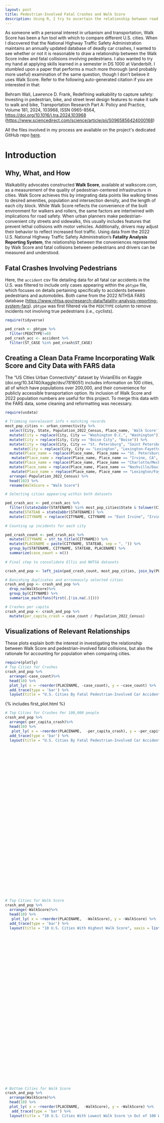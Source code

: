 ```yaml
---
layout: post
title: Pedestrian-Involved Fatal Crashes and Walk Score
description: Using R, I try to ascertain the relationship between road safety and walkability.
---
```


As someone with a personal interest in urbanism and transportation, Walk Score has been a fun tool with which to compare different U.S. cities. When I discovered that the National Highway Traffic Safety Administration maintains an annually updated database of deadly car crashes, I wanted to see whether or not it is reasonable to draw a relationship between the Walk Score index and fatal collisions involving pedestrians. I also wanted to try my hand at applying skills learned in a semester in DS 1000 at Vanderbilt. I stumbled upon a paper that performs a much more thorough (and probably more useful) examination of the same question, though I don’t believe it uses Walk Score. Refer to the following auto-generated citation if you are interested in that:

  Behram Wali, Lawrence D. Frank,
    Redefining walkability to capture safety: Investing in pedestrian, bike, and street level design features to make it safe to walk and bike,
    Transportation Research Part A: Policy and Practice, Volume 181, 2024, 103968, ISSN 0965-8564, https://doi.org/10.1016/j.tra.2024.103968
    (https://www.sciencedirect.com/science/article/pii/S0965856424000168)

All the files involved in my process are available on the project's dedicated GitHub repo [here](https://github.com/jadannanwosu/Walk-Score-FARS).


# Introduction

## Why, What, and How

Walkability advocates constructed **Walk Score**, available at
walkscore.com, as a measurement of the quality of pedestrian-centered
infrastructure in cities. Walk Score achieves this by integrating data
points like walking times to desired amenities, population and
intersection density, and the length of each city block. While Walk
Score reflects the convenience of the built environment for walkers and
rollers, the same factors are intertwined with implications for road
safety. When urban planners make pedestrian-convenient city streets and
sidewalks, this usually includes features that prevent lethal collisions
with motor vehicles. Additionally, drivers may adjust their behavior to
reflect increased foot traffic. Using data from the 2022 U.S. National
Highway Traffic Safety Administration’s **Fatality Analysis Reporting
System**, the relationship between the conveniences represented by Walk
Score and fatal collisions between pedestrians and drivers can be
measured and understood.

## Fatal Crashes Involving Pedestrians

Here, the `accident` csv file detailing data for all fatal car accidents
in the U.S. was filtered to include only cases appearing within the
`pbtype` file, which focuses on details pertaining specifically to
accidents between pedestrians and automobiles. Both came from the 2022
NTHSA FARS database
(<https://www.nhtsa.gov/research-data/fatality-analysis-reporting-system-fars>).
`pbtype` was first filtered via the `PEDCTYPE` column to remove
incidents not involving true pedestrians (i.e., cyclists).

``` r
require(tidyverse)
```

``` r
ped_crash <- pbtype %>%
  filter(PEDCTYPE!=0)
ped_crash_acc <- accident %>%
  filter(ST_CASE %in% ped_crash$ST_CASE)
```

## Creating a Clean Data Frame Incorporating Walk Score and City Data with FARS data

The “US Cities Urban Connectivity” dataset by VivianEllis on Kaggle
(doi.org/10.34740/kaggle/dsv/7816051) includes information on 100
cities, all of which have populations over 200,000, and their
convenience for publicly accessible transportation option. Its inclusion
of Walk Score and 2022 population numbers are useful for this project.
To merge this data with the FARS data, some cleaning and reformatting
was necessary.

``` r
require(usdata)

# Trimming nonrelevant info + matching records
most_pop_cities <- urban_connectivity %>%
  select(City, State, Population_2022_Census, Place_name, 'Walk Score') %>%
  mutate(City = replace(City, City == "Washington D.C.", "Washington")) %>%
  mutate(City = replace(City, City == "Boise City", "Boise")) %>%
  mutate(City = replace(City, City == "St. Petersburg", "Saint Petersburg")) %>%
    mutate(City = replace(City, City == "Lexington", "Lexington-Fayette")) %>%
  mutate(Place_name = replace(Place_name, Place_name == "St. Petersburg, FL", "Saint Petersburg, FL")) %>%
   mutate(Place_name = replace(Place_name, Place_name == "Irvine, CA", "East Irvine, CA")) %>%
  mutate(Place_name = replace(Place_name, Place_name == "Charlotte/Mecklenburg, NC", "Charlotte, NC"))%>%
  mutate(Place_name = replace(Place_name, Place_name == "Nashville/Davidson, TN", "Nashville, TN")) %>%
   mutate(Place_name = replace(Place_name, Place_name == "Lexington/Fayette, KY", "Lexington-Fayette, KY"))%>%
  arrange(-Population_2022_Census) %>%
  head(102) %>%
  rename(WalkScore = "Walk Score")

# Selecting cities appearing within both datasets

ped_crash_acc <- ped_crash_acc %>%
  filter((state2abbr(STATENAME) %in% most_pop_cities$State & tolower(CITYNAME) %in% tolower(most_pop_cities$City))) %>%
  mutate(STATEAB = state2abbr(STATENAME)) %>%
  mutate(CITYNAME = replace(CITYNAME, CITYNAME == "East Irvine", "Irvine"))
  
# Counting up incidents for each city

ped_crash_count <- ped_crash_acc %>%
  mutate(CITYNAME = str_to_title(CITYNAME)) %>%
  mutate(PLACENAME = paste(CITYNAME, STATEAB, sep = ", ")) %>%
  group_by(STATENAME, CITYNAME, STATEAB, PLACENAME) %>%
  summarize(case_count = n()) 
  
# Final step to consolidate Ellis and NHTSA datasets

crash_and_pop <- left_join(ped_crash_count, most_pop_cities, join_by(PLACENAME == Place_name, STATEAB == State, CITYNAME == City))

# Banishing duplicates and erroneously selected cities
crash_and_pop <- crash_and_pop %>%
  drop_na(WalkScore)%>%
  group_by(CITYNAME) %>% 
  summarise_each(funs(first(.[!is.na(.)])))

# Crashes per capita 
crash_and_pop <- crash_and_pop %>%
  mutate(per_capita_crash = case_count / Population_2022_Census)
```

## Visualizations of Relevant Relationships

These plots explain both the interest in investigating the relationship
between Walk Score and pedestrian-involved fatal collisions, but also
the rationale for accounting for population when comparing cities.

``` r
require(plotly)
# Top Cities for Crashes
crash_and_pop %>%
  arrange(-case_count)%>%
  head(10) %>%
  plot_ly( x = ~reorder(PLACENAME, -case_count), y = ~case_count) %>%
  add_trace(type = 'bar') %>%
  layout(title = "U.S. Cities By Fatal Pedestrian-Involved Car Accidents", xaxis = list(title = "City"), yaxis = list(title = "Number of Crashes"))
```

{% includes first_plot.html %}

``` r
# Top Cities for Crashes Per 100,000 people 
crash_and_pop %>%
  arrange(-per_capita_crash)%>%
  head(10) %>%
   plot_ly( x = ~reorder(PLACENAME,  -per_capita_crash), y = ~per_capita_crash*100000) %>%
  add_trace(type = 'bar') %>%
  layout(title = "U.S. Cities By Fatal Pedestrian-Involved Car Accidents, \n Per 100,000 Inhabitants", xaxis = list(title = "City"), yaxis = list(title = "Crashes Per 100,000 (2022 Population)"))
```

<div class="plotly html-widget html-fill-item" id="htmlwidget-aaccc2b24f789f8de95a" style="width:672px;height:480px;"></div>
<script type="application/json" data-for="htmlwidget-aaccc2b24f789f8de95a">{"x":{"visdat":{"136211caa22bf":["function () ","plotlyVisDat"]},"cur_data":"136211caa22bf","attrs":{"136211caa22bf":{"x":{},"y":{},"alpha_stroke":1,"sizes":[10,100],"spans":[1,20],"type":"bar","inherit":true}},"layout":{"margin":{"b":40,"l":60,"t":25,"r":10},"title":"U.S. Cities By Fatal Pedestrian-Involved Car Accidents, <br /> Per 100,000 Inhabitants","xaxis":{"domain":[0,1],"automargin":true,"title":"City","type":"category","categoryorder":"array","categoryarray":["Memphis, TN","Tucson, AZ","New Orleans, LA","Baton Rouge, LA","Phoenix, AZ","Atlanta, GA","Bakersfield, CA","St. Louis, MO","Albuquerque, NM","Sacramento, CA"]},"yaxis":{"domain":[0,1],"automargin":true,"title":"Crashes Per 100,000 (2022 Population)"},"hovermode":"closest","showlegend":false},"source":"A","config":{"modeBarButtonsToAdd":["hoverclosest","hovercompare"],"showSendToCloud":false},"data":[{"x":["Memphis, TN","Tucson, AZ","New Orleans, LA","Baton Rouge, LA","Phoenix, AZ","Atlanta, GA","Bakersfield, CA","St. Louis, MO","Albuquerque, NM","Sacramento, CA"],"y":[13.149827230281993,10.205848315579409,9.0061344641607324,7.9130270405718486,7.4067463316874562,7.1785280525235438,6.8171968660372126,6.7192786182475448,6.69908081559546,6.3556272536773841],"type":"bar","marker":{"color":"rgba(31,119,180,1)","line":{"color":"rgba(31,119,180,1)"}},"error_y":{"color":"rgba(31,119,180,1)"},"error_x":{"color":"rgba(31,119,180,1)"},"xaxis":"x","yaxis":"y","frame":null}],"highlight":{"on":"plotly_click","persistent":false,"dynamic":false,"selectize":false,"opacityDim":0.20000000000000001,"selected":{"opacity":1},"debounce":0},"shinyEvents":["plotly_hover","plotly_click","plotly_selected","plotly_relayout","plotly_brushed","plotly_brushing","plotly_clickannotation","plotly_doubleclick","plotly_deselect","plotly_afterplot","plotly_sunburstclick"],"base_url":"https://plot.ly"},"evals":[],"jsHooks":[]}</script>

``` r
# Top Cities for Walk Score
crash_and_pop %>%
  arrange(-WalkScore)%>%
  head(10) %>%
   plot_ly( x = ~reorder(PLACENAME,  -WalkScore), y = ~WalkScore) %>%
  add_trace(type = 'bar') %>%
  layout(title = "10 U.S. Cities With Highest Walk Score", xaxis = list(title = "City"), yaxis = list(title = "Walk Score"))
```

<div class="plotly html-widget html-fill-item" id="htmlwidget-4931ea9ad3be87e3948a" style="width:672px;height:480px;"></div>
<script type="application/json" data-for="htmlwidget-4931ea9ad3be87e3948a">{"x":{"visdat":{"1362165cf384c":["function () ","plotlyVisDat"]},"cur_data":"1362165cf384c","attrs":{"1362165cf384c":{"x":{},"y":{},"alpha_stroke":1,"sizes":[10,100],"spans":[1,20],"type":"bar","inherit":true}},"layout":{"margin":{"b":40,"l":60,"t":25,"r":10},"title":"10 U.S. Cities With Highest Walk Score","xaxis":{"domain":[0,1],"automargin":true,"title":"City","type":"category","categoryorder":"array","categoryarray":["San Francisco, CA","New York, NY","Jersey City, NJ","Boston, MA","Chicago, IL","Washington, DC","Miami, FL","Newark, NJ","Oakland, CA","Philadelphia, PA"]},"yaxis":{"domain":[0,1],"automargin":true,"title":"Walk Score"},"hovermode":"closest","showlegend":false},"source":"A","config":{"modeBarButtonsToAdd":["hoverclosest","hovercompare"],"showSendToCloud":false},"data":[{"x":["San Francisco, CA","New York, NY","Jersey City, NJ","Boston, MA","Chicago, IL","Washington, DC","Miami, FL","Newark, NJ","Oakland, CA","Philadelphia, PA"],"y":[88.700000000000003,88,86.599999999999994,82.799999999999997,77.200000000000003,76.700000000000003,76.599999999999994,75.900000000000006,75.299999999999997,74.799999999999997],"type":"bar","marker":{"color":"rgba(31,119,180,1)","line":{"color":"rgba(31,119,180,1)"}},"error_y":{"color":"rgba(31,119,180,1)"},"error_x":{"color":"rgba(31,119,180,1)"},"xaxis":"x","yaxis":"y","frame":null}],"highlight":{"on":"plotly_click","persistent":false,"dynamic":false,"selectize":false,"opacityDim":0.20000000000000001,"selected":{"opacity":1},"debounce":0},"shinyEvents":["plotly_hover","plotly_click","plotly_selected","plotly_relayout","plotly_brushed","plotly_brushing","plotly_clickannotation","plotly_doubleclick","plotly_deselect","plotly_afterplot","plotly_sunburstclick"],"base_url":"https://plot.ly"},"evals":[],"jsHooks":[]}</script>

``` r
# Bottom Cities for Walk Score
crash_and_pop %>%
  arrange(WalkScore)%>%
  head(10) %>%
  plot_ly( x = ~reorder(PLACENAME,  -WalkScore), y = ~WalkScore) %>%
   add_trace(type = 'bar') %>%
  layout(title = "10 U.S. Cities With Lowest Walk Score \n Out of 100 With Pop. Over 200K", xaxis = list(title = "City"), yaxis = list(title = "Walk Score"))
```

<div class="plotly html-widget html-fill-item" id="htmlwidget-98179c9cc8ea6544c851" style="width:672px;height:480px;"></div>
<script type="application/json" data-for="htmlwidget-98179c9cc8ea6544c851">{"x":{"visdat":{"1362177939cc":["function () ","plotlyVisDat"]},"cur_data":"1362177939cc","attrs":{"1362177939cc":{"x":{},"y":{},"alpha_stroke":1,"sizes":[10,100],"spans":[1,20],"type":"bar","inherit":true}},"layout":{"margin":{"b":40,"l":60,"t":25,"r":10},"title":"10 U.S. Cities With Lowest Walk Score <br /> Out of 100 With Pop. Over 200K","xaxis":{"domain":[0,1],"automargin":true,"title":"City","type":"category","categoryorder":"array","categoryarray":["Raleigh, NC","Anchorage, AK","Durham, NC","Henderson, NV","Greensboro, NC","Gilbert, AZ","Nashville, TN","Charlotte, NC","Jacksonville, FL","Chesapeake, VA"]},"yaxis":{"domain":[0,1],"automargin":true,"title":"Walk Score"},"hovermode":"closest","showlegend":false},"source":"A","config":{"modeBarButtonsToAdd":["hoverclosest","hovercompare"],"showSendToCloud":false},"data":[{"x":["Chesapeake, VA","Jacksonville, FL","Charlotte, NC","Nashville, TN","Gilbert, AZ","Greensboro, NC","Henderson, NV","Durham, NC","Anchorage, AK","Raleigh, NC"],"y":[21.300000000000001,25.600000000000001,26.399999999999999,28.800000000000001,29,29.399999999999999,30,30.300000000000001,30.899999999999999,31.300000000000001],"type":"bar","marker":{"color":"rgba(31,119,180,1)","line":{"color":"rgba(31,119,180,1)"}},"error_y":{"color":"rgba(31,119,180,1)"},"error_x":{"color":"rgba(31,119,180,1)"},"xaxis":"x","yaxis":"y","frame":null}],"highlight":{"on":"plotly_click","persistent":false,"dynamic":false,"selectize":false,"opacityDim":0.20000000000000001,"selected":{"opacity":1},"debounce":0},"shinyEvents":["plotly_hover","plotly_click","plotly_selected","plotly_relayout","plotly_brushed","plotly_brushing","plotly_clickannotation","plotly_doubleclick","plotly_deselect","plotly_afterplot","plotly_sunburstclick"],"base_url":"https://plot.ly"},"evals":[],"jsHooks":[]}</script>

``` r
# Population vs Crashes
scatter1 <- lm(case_count ~ log(Population_2022_Census), crash_and_pop)
summary(scatter1)
```

    ## 
    ## Call:
    ## lm(formula = case_count ~ log(Population_2022_Census), data = crash_and_pop)
    ## 
    ## Residuals:
    ##     Min      1Q  Median      3Q     Max 
    ## -82.192  -7.043  -1.402   4.890  80.472 
    ## 
    ## Coefficients:
    ##                             Estimate Std. Error t value Pr(>|t|)    
    ## (Intercept)                 -340.308     36.544  -9.312 5.33e-15 ***
    ## log(Population_2022_Census)   27.728      2.788   9.944 2.42e-16 ***
    ## ---
    ## Signif. codes:  0 '***' 0.001 '**' 0.01 '*' 0.05 '.' 0.1 ' ' 1
    ## 
    ## Residual standard error: 18.52 on 94 degrees of freedom
    ## Multiple R-squared:  0.5127, Adjusted R-squared:  0.5075 
    ## F-statistic: 98.89 on 1 and 94 DF,  p-value: 2.415e-16

``` r
crash_and_pop %>%
  plot_ly(x = ~Population_2022_Census, y = ~case_count, hoverinfo = 'text', text = ~paste(PLACENAME), type = 'scatter', mode = 'markers', name = "City") %>%
  layout(title = "Population vs Fatal Pedestrian-Involved Car Accident Incidence", xaxis = list(title = "Population", type = "log"), yaxis = list(title = "Number of Crashes"))%>%
  add_trace(x = ~Population_2022_Census, y = fitted(scatter1), mode = 'lines', hoverinfo = 'skip', name = 'Regression Line')
```

<div class="plotly html-widget html-fill-item" id="htmlwidget-f6098ea6add7dd4c862d" style="width:672px;height:480px;"></div>
<script type="application/json" data-for="htmlwidget-f6098ea6add7dd4c862d">{"x":{"visdat":{"1362127c183e9":["function () ","plotlyVisDat"]},"cur_data":"1362127c183e9","attrs":{"1362127c183e9":{"x":{},"y":{},"hoverinfo":"text","text":{},"mode":"markers","name":"City","alpha_stroke":1,"sizes":[10,100],"spans":[1,20],"type":"scatter"},"1362127c183e9.1":{"x":{},"y":[27.044076760265959,13.338792272876388,8.4900247658030246,17.335924365700627,24.387974234597259,17.288361719631126,42.861615126853884,18.09190988504912,27.510759915799046,1.707738311543519,32.293697897413878,7.3835996460721987,7.8717598978603061,46.999005080927574,4.8998045185502992,70.819630010399834,7.3303070885532939,10.461537720175787,15.313297728248219,23.295385444697104,40.687285906308958,11.191881538282885,50.474182083969872,34.59251832177916,0.55448708441076855,30.27844632885926,9.0121274569232668,32.367421655128823,41.821459572801402,2.7161392846492469,26.061811196763845,4.4894941343322126,7.3603464617702912,4.5077911023292927,9.7292392179626397,12.166705408856101,1.4648385948168627,43.336456382606769,66.525256051240916,5.6170288272516391,42.148112814953244,9.7724691843746854,24.52454753387935,5.2696346696868606,30.803146601896266,11.781946666207723,9.137355289406667,21.481003577092576,80.52756419899697,30.515202213708573,5.7907379786755033,7.1843227442744677,30.005846356873462,24.309914409203795,20.97536539602218,27.486524152303051,19.94566144318571,33.430705173134086,16.558177314396108,103.1919493199436,10.759329808622038,3.0815078235615818,7.0894156349769339,20.416789368720135,32.978608752690619,23.414543099088291,11.26088937263718,56.12564534011031,56.602225398551383,9.8668117668627922,8.5895861890929002,31.471071093524404,22.457761512632388,6.826556193652829,2.1685500884441176,10.882793106895004,25.419345056205493,5.4050189257090073,53.12740428741612,51.987144131439059,39.340484465590592,43.284664480818435,10.205498444135451,3.8789319972360987,35.197334487997026,2.3774410941913326,9.1634510147511286,10.718845579920558,11.480515945174741,16.818090747800778,6.3307192802444492,26.12282111364874,18.67528638525323,21.486320100679659,33.126124458470784,17.342167412976849],"hoverinfo":"skip","text":{},"mode":"lines","name":"Regression Line","alpha_stroke":1,"sizes":[10,100],"spans":[1,20],"type":"scatter","inherit":true}},"layout":{"margin":{"b":40,"l":60,"t":25,"r":10},"title":"Population vs Fatal Pedestrian-Involved Car Accident Incidence","xaxis":{"domain":[0,1],"automargin":true,"title":"Population","type":"log"},"yaxis":{"domain":[0,1],"automargin":true,"title":"Number of Crashes"},"hovermode":"closest","showlegend":true},"source":"A","config":{"modeBarButtonsToAdd":["hoverclosest","hovercompare"],"showSendToCloud":false},"data":[{"x":[567242,346023,290509,399679,515426,398994,1003496,410726,576870,227473,685476,279145,284103,1164981,255227,2750534,278609,311917,371562,495511,927811,320242,1320535,744729,218206,637423,296031,687301,966549,235898,547499,251478,278911,251644,303787,331701,225489,1020829,2355890,261915,978003,304261,517971,258654,649600,327130,297371,464125,3903648,642889,263561,277146,631187,513977,455738,576366,439124,714169,388624,8840134,315285,239027,276199,446649,702619,497645,321040,1619078,1647147,305298,291554,665438,480766,273593,231285,316692,534959,259920,1453138,1394592,883822,1018924,309050,246001,761152,233034,297651,314825,323593,392284,268744,548705,419459,464214,706367,399769],"y":[38,11,6,8,37,20,50,28,16,18,12,4,4,25,1,56,3,9,10,7,27,8,75,22,4,36,2,24,32,5,31,4,1,14,11,2,4,9,113,9,41,1,19,3,15,4,2,25,161,32,10,2,83,21,22,25,7,44,35,21,10,13,6,16,29,9,18,61,122,5,2,28,23,10,12,17,34,11,67,55,21,24,9,4,21,6,20,5,10,18,2,56,20,6,15,16],"hoverinfo":["text","text","text","text","text","text","text","text","text","text","text","text","text","text","text","text","text","text","text","text","text","text","text","text","text","text","text","text","text","text","text","text","text","text","text","text","text","text","text","text","text","text","text","text","text","text","text","text","text","text","text","text","text","text","text","text","text","text","text","text","text","text","text","text","text","text","text","text","text","text","text","text","text","text","text","text","text","text","text","text","text","text","text","text","text","text","text","text","text","text","text","text","text","text","text","text"],"text":["Albuquerque, NM","Anaheim, CA","Anchorage, AK","Arlington, TX","Atlanta, GA","Aurora, CO","Austin, TX","Bakersfield, CA","Baltimore, MD","Baton Rouge, LA","Boston, MA","Buffalo, NY","Chandler, AZ","Charlotte, NC","Chesapeake, VA","Chicago, IL","Chula Vista, CA","Cincinnati, OH","Cleveland, OH","Colorado Springs, CO","Columbus, OH","Corpus Christi, TX","Dallas, TX","Denver, CO","Des Moines, IA","Detroit, MI","Durham, NC","El Paso, TX","Fort Worth, TX","Fremont, CA","Fresno, CA","Garland, TX","Gilbert, AZ","Glendale, AZ","Greensboro, NC","Henderson, NV","Hialeah, FL","Honolulu, HI","Houston, TX","Irving, TX","Jacksonville, FL","Jersey City, NJ","Kansas City, MO","Laredo, TX","Las Vegas, NV","Lexington-Fayette, KY","Lincoln, NE","Long Beach, CA","Los Angeles, CA","Louisville, KY","Lubbock, TX","Madison, WI","Memphis, TN","Mesa, AZ","Miami, FL","Milwaukee, WI","Minneapolis, MN","Nashville, TN","New Orleans, LA","New York, NY","Newark, NJ","Norfolk, VA","North Las Vegas, NV","Oakland, CA","Oklahoma City, OK","Omaha, NE","Orlando, FL","Philadelphia, PA","Phoenix, AZ","Pittsburgh, PA","Plano, TX","Portland, OR","Raleigh, NC","Reno, NV","Richmond, VA","Riverside, CA","Sacramento, CA","Saint Petersburg, FL","San Antonio, TX","San Diego, CA","San Francisco, CA","San Jose, CA","Santa Ana, CA","Scottsdale, AZ","Seattle, WA","Spokane, WA","St. Louis, MO","St. Paul, MN","Stockton, CA","Tampa, FL","Toledo, OH","Tucson, AZ","Tulsa, OK","Virginia Beach, VA","Washington, DC","Wichita, KS"],"mode":"markers","name":"City","type":"scatter","marker":{"color":"rgba(31,119,180,1)","line":{"color":"rgba(31,119,180,1)"}},"error_y":{"color":"rgba(31,119,180,1)"},"error_x":{"color":"rgba(31,119,180,1)"},"line":{"color":"rgba(31,119,180,1)"},"xaxis":"x","yaxis":"y","frame":null},{"x":[567242,346023,290509,399679,515426,398994,1003496,410726,576870,227473,685476,279145,284103,1164981,255227,2750534,278609,311917,371562,495511,927811,320242,1320535,744729,218206,637423,296031,687301,966549,235898,547499,251478,278911,251644,303787,331701,225489,1020829,2355890,261915,978003,304261,517971,258654,649600,327130,297371,464125,3903648,642889,263561,277146,631187,513977,455738,576366,439124,714169,388624,8840134,315285,239027,276199,446649,702619,497645,321040,1619078,1647147,305298,291554,665438,480766,273593,231285,316692,534959,259920,1453138,1394592,883822,1018924,309050,246001,761152,233034,297651,314825,323593,392284,268744,548705,419459,464214,706367,399769],"y":[27.044076760265959,13.338792272876388,8.4900247658030246,17.335924365700627,24.387974234597259,17.288361719631126,42.861615126853884,18.09190988504912,27.510759915799046,1.707738311543519,32.293697897413878,7.3835996460721987,7.8717598978603061,46.999005080927574,4.8998045185502992,70.819630010399834,7.3303070885532939,10.461537720175787,15.313297728248219,23.295385444697104,40.687285906308958,11.191881538282885,50.474182083969872,34.59251832177916,0.55448708441076855,30.27844632885926,9.0121274569232668,32.367421655128823,41.821459572801402,2.7161392846492469,26.061811196763845,4.4894941343322126,7.3603464617702912,4.5077911023292927,9.7292392179626397,12.166705408856101,1.4648385948168627,43.336456382606769,66.525256051240916,5.6170288272516391,42.148112814953244,9.7724691843746854,24.52454753387935,5.2696346696868606,30.803146601896266,11.781946666207723,9.137355289406667,21.481003577092576,80.52756419899697,30.515202213708573,5.7907379786755033,7.1843227442744677,30.005846356873462,24.309914409203795,20.97536539602218,27.486524152303051,19.94566144318571,33.430705173134086,16.558177314396108,103.1919493199436,10.759329808622038,3.0815078235615818,7.0894156349769339,20.416789368720135,32.978608752690619,23.414543099088291,11.26088937263718,56.12564534011031,56.602225398551383,9.8668117668627922,8.5895861890929002,31.471071093524404,22.457761512632388,6.826556193652829,2.1685500884441176,10.882793106895004,25.419345056205493,5.4050189257090073,53.12740428741612,51.987144131439059,39.340484465590592,43.284664480818435,10.205498444135451,3.8789319972360987,35.197334487997026,2.3774410941913326,9.1634510147511286,10.718845579920558,11.480515945174741,16.818090747800778,6.3307192802444492,26.12282111364874,18.67528638525323,21.486320100679659,33.126124458470784,17.342167412976849],"hoverinfo":["skip","skip","skip","skip","skip","skip","skip","skip","skip","skip","skip","skip","skip","skip","skip","skip","skip","skip","skip","skip","skip","skip","skip","skip","skip","skip","skip","skip","skip","skip","skip","skip","skip","skip","skip","skip","skip","skip","skip","skip","skip","skip","skip","skip","skip","skip","skip","skip","skip","skip","skip","skip","skip","skip","skip","skip","skip","skip","skip","skip","skip","skip","skip","skip","skip","skip","skip","skip","skip","skip","skip","skip","skip","skip","skip","skip","skip","skip","skip","skip","skip","skip","skip","skip","skip","skip","skip","skip","skip","skip","skip","skip","skip","skip","skip","skip"],"text":["Albuquerque, NM","Anaheim, CA","Anchorage, AK","Arlington, TX","Atlanta, GA","Aurora, CO","Austin, TX","Bakersfield, CA","Baltimore, MD","Baton Rouge, LA","Boston, MA","Buffalo, NY","Chandler, AZ","Charlotte, NC","Chesapeake, VA","Chicago, IL","Chula Vista, CA","Cincinnati, OH","Cleveland, OH","Colorado Springs, CO","Columbus, OH","Corpus Christi, TX","Dallas, TX","Denver, CO","Des Moines, IA","Detroit, MI","Durham, NC","El Paso, TX","Fort Worth, TX","Fremont, CA","Fresno, CA","Garland, TX","Gilbert, AZ","Glendale, AZ","Greensboro, NC","Henderson, NV","Hialeah, FL","Honolulu, HI","Houston, TX","Irving, TX","Jacksonville, FL","Jersey City, NJ","Kansas City, MO","Laredo, TX","Las Vegas, NV","Lexington-Fayette, KY","Lincoln, NE","Long Beach, CA","Los Angeles, CA","Louisville, KY","Lubbock, TX","Madison, WI","Memphis, TN","Mesa, AZ","Miami, FL","Milwaukee, WI","Minneapolis, MN","Nashville, TN","New Orleans, LA","New York, NY","Newark, NJ","Norfolk, VA","North Las Vegas, NV","Oakland, CA","Oklahoma City, OK","Omaha, NE","Orlando, FL","Philadelphia, PA","Phoenix, AZ","Pittsburgh, PA","Plano, TX","Portland, OR","Raleigh, NC","Reno, NV","Richmond, VA","Riverside, CA","Sacramento, CA","Saint Petersburg, FL","San Antonio, TX","San Diego, CA","San Francisco, CA","San Jose, CA","Santa Ana, CA","Scottsdale, AZ","Seattle, WA","Spokane, WA","St. Louis, MO","St. Paul, MN","Stockton, CA","Tampa, FL","Toledo, OH","Tucson, AZ","Tulsa, OK","Virginia Beach, VA","Washington, DC","Wichita, KS"],"mode":"lines","name":"Regression Line","type":"scatter","marker":{"color":"rgba(255,127,14,1)","line":{"color":"rgba(255,127,14,1)"}},"error_y":{"color":"rgba(255,127,14,1)"},"error_x":{"color":"rgba(255,127,14,1)"},"line":{"color":"rgba(255,127,14,1)"},"xaxis":"x","yaxis":"y","frame":null}],"highlight":{"on":"plotly_click","persistent":false,"dynamic":false,"selectize":false,"opacityDim":0.20000000000000001,"selected":{"opacity":1},"debounce":0},"shinyEvents":["plotly_hover","plotly_click","plotly_selected","plotly_relayout","plotly_brushed","plotly_brushing","plotly_clickannotation","plotly_doubleclick","plotly_deselect","plotly_afterplot","plotly_sunburstclick"],"base_url":"https://plot.ly"},"evals":[],"jsHooks":[]}</script>

``` r
# Population vs Walk Score
scatter2 <- lm(WalkScore ~ log(Population_2022_Census), crash_and_pop)
summary(scatter2)
```

    ## 
    ## Call:
    ## lm(formula = WalkScore ~ log(Population_2022_Census), data = crash_and_pop)
    ## 
    ## Residuals:
    ##     Min      1Q  Median      3Q     Max 
    ## -28.284 -11.885  -3.178  10.166  40.844 
    ## 
    ## Coefficients:
    ##                             Estimate Std. Error t value Pr(>|t|)   
    ## (Intercept)                  -38.209     30.298  -1.261  0.21039   
    ## log(Population_2022_Census)    6.650      2.312   2.877  0.00497 **
    ## ---
    ## Signif. codes:  0 '***' 0.001 '**' 0.01 '*' 0.05 '.' 0.1 ' ' 1
    ## 
    ## Residual standard error: 15.35 on 94 degrees of freedom
    ## Multiple R-squared:  0.08092,    Adjusted R-squared:  0.07114 
    ## F-statistic: 8.276 on 1 and 94 DF,  p-value: 0.004972

``` r
crash_and_pop %>%
  plot_ly(x = ~Population_2022_Census, y = ~WalkScore, hoverinfo = 'text', text = ~paste(PLACENAME), type = 'scatter', mode = 'markers', name = "City") %>%
  layout(title = "Population vs Walk Score", xaxis = list(title = "Population", type = "log"), yaxis = list(title = "Walk Score"))%>%
  add_trace(x = ~Population_2022_Census, y = fitted(scatter2), mode = 'lines', hoverinfo = 'skip', name = 'Regression Line')
```

<div class="plotly html-widget html-fill-item" id="htmlwidget-9024e8d92550d148dd31" style="width:672px;height:480px;"></div>
<script type="application/json" data-for="htmlwidget-9024e8d92550d148dd31">{"x":{"visdat":{"1362111bb4a63":["function () ","plotlyVisDat"]},"cur_data":"1362111bb4a63","attrs":{"1362111bb4a63":{"x":{},"y":{},"hoverinfo":"text","text":{},"mode":"markers","name":"City","alpha_stroke":1,"sizes":[10,100],"spans":[1,20],"type":"scatter"},"1362111bb4a63.1":{"x":{},"y":[49.89822187911048,46.611083139910001,45.448132343482357,47.56977376469149,49.26116998022809,47.558366119955785,53.69197334566627,47.751092823716604,50.010153322846314,43.821437431409286,51.157315261806815,45.1827622319434,45.299844841652593,54.684304063771975,44.587037335358673,60.397552779599621,45.169980298777936,45.920989117314157,47.084657649004434,48.999118437948795,53.170472181702479,46.096158152268842,55.517806568793993,51.708674971147332,43.544836329970892,50.673968016711285,45.57335586462861,51.174997508403536,53.442497632873419,44.063296978826429,49.66263076905782,44.488626597493251,45.177185080808826,44.493015026815421,45.745351261894371,46.32996441231451,43.763179241341973,53.805861465842987,59.367570292570392,44.759059726575558,53.520843655354795,45.755719736727428,49.29392635119023,44.675739107134653,50.799814553903268,46.237682098191861,45.603391086426527,48.563948709790779,62.725948558491169,50.73075264176142,44.800722931854104,45.134966739312084,50.608586380230555,49.242447751130094,48.442674112788097,50.004340505379069,48.19570516030916,51.430020338904015,47.383235319320704,68.161879377714243,45.992412947374731,44.150928656917372,45.112203779821201,48.308702658213576,51.321587445091339,49.027697760193583,46.112709310022844,56.873279621507351,56.987584784152709,45.778347297500659,45.472011615140467,50.960012649266538,48.798218844911915,45.049158357208043,43.931960656572798,46.022024955136843,49.50853872221289,44.70821029246887,56.154167637889614,55.880682374965836,52.847449102986403,53.793439456879803,45.859579474646523,44.342186554210372,51.853736874232865,43.982062040305038,45.609650005735077,45.982703022957345,46.16538556168404,47.445574157786204,44.930234541515645,49.677263669341812,47.891012538270829,48.565223849366106,51.356968293373384,47.571271125988233],"hoverinfo":"skip","text":{},"mode":"lines","name":"Regression Line","alpha_stroke":1,"sizes":[10,100],"spans":[1,20],"type":"scatter","inherit":true}},"layout":{"margin":{"b":40,"l":60,"t":25,"r":10},"title":"Population vs Walk Score","xaxis":{"domain":[0,1],"automargin":true,"title":"Population","type":"log"},"yaxis":{"domain":[0,1],"automargin":true,"title":"Walk Score"},"hovermode":"closest","showlegend":true},"source":"A","config":{"modeBarButtonsToAdd":["hoverclosest","hovercompare"],"showSendToCloud":false},"data":[{"x":[567242,346023,290509,399679,515426,398994,1003496,410726,576870,227473,685476,279145,284103,1164981,255227,2750534,278609,311917,371562,495511,927811,320242,1320535,744729,218206,637423,296031,687301,966549,235898,547499,251478,278911,251644,303787,331701,225489,1020829,2355890,261915,978003,304261,517971,258654,649600,327130,297371,464125,3903648,642889,263561,277146,631187,513977,455738,576366,439124,714169,388624,8840134,315285,239027,276199,446649,702619,497645,321040,1619078,1647147,305298,291554,665438,480766,273593,231285,316692,534959,259920,1453138,1394592,883822,1018924,309050,246001,761152,233034,297651,314825,323593,392284,268744,548705,419459,464214,706367,399769],"y":[42.600000000000001,55.700000000000003,30.899999999999999,38.100000000000001,47.700000000000003,42.5,41.700000000000003,37.299999999999997,64.299999999999997,39.100000000000001,82.799999999999997,66.599999999999994,35.399999999999999,26.399999999999999,21.300000000000001,77.200000000000003,45.600000000000001,49.100000000000001,57.100000000000001,36.100000000000001,41.200000000000003,40.299999999999997,46,61.200000000000003,45,51.100000000000001,30.300000000000001,40.399999999999999,34.899999999999999,49.899999999999999,46.600000000000001,40.200000000000003,29,40.200000000000003,29.399999999999999,30,67.900000000000006,65.700000000000003,47.5,44.799999999999997,25.600000000000001,86.599999999999994,35.299999999999997,36.799999999999997,42,34.299999999999997,44.100000000000001,73.299999999999997,68.599999999999994,34.299999999999997,39,49.700000000000003,35,37.899999999999999,76.599999999999994,61.5,71.400000000000006,28.800000000000001,58,88,75.900000000000006,45.799999999999997,33.700000000000003,75.299999999999997,34.100000000000001,48.200000000000003,41.100000000000001,74.799999999999997,41.399999999999999,62.399999999999999,40.5,67.299999999999997,31.300000000000001,40.200000000000003,50.899999999999999,42.700000000000003,49,43,36.899999999999999,53.299999999999997,88.700000000000003,50.5,67.099999999999994,31.899999999999999,74.400000000000006,49.200000000000003,65.700000000000003,60.399999999999999,43.700000000000003,49.5,46.399999999999999,43.200000000000003,39,33.100000000000001,76.700000000000003,34.799999999999997],"hoverinfo":["text","text","text","text","text","text","text","text","text","text","text","text","text","text","text","text","text","text","text","text","text","text","text","text","text","text","text","text","text","text","text","text","text","text","text","text","text","text","text","text","text","text","text","text","text","text","text","text","text","text","text","text","text","text","text","text","text","text","text","text","text","text","text","text","text","text","text","text","text","text","text","text","text","text","text","text","text","text","text","text","text","text","text","text","text","text","text","text","text","text","text","text","text","text","text","text"],"text":["Albuquerque, NM","Anaheim, CA","Anchorage, AK","Arlington, TX","Atlanta, GA","Aurora, CO","Austin, TX","Bakersfield, CA","Baltimore, MD","Baton Rouge, LA","Boston, MA","Buffalo, NY","Chandler, AZ","Charlotte, NC","Chesapeake, VA","Chicago, IL","Chula Vista, CA","Cincinnati, OH","Cleveland, OH","Colorado Springs, CO","Columbus, OH","Corpus Christi, TX","Dallas, TX","Denver, CO","Des Moines, IA","Detroit, MI","Durham, NC","El Paso, TX","Fort Worth, TX","Fremont, CA","Fresno, CA","Garland, TX","Gilbert, AZ","Glendale, AZ","Greensboro, NC","Henderson, NV","Hialeah, FL","Honolulu, HI","Houston, TX","Irving, TX","Jacksonville, FL","Jersey City, NJ","Kansas City, MO","Laredo, TX","Las Vegas, NV","Lexington-Fayette, KY","Lincoln, NE","Long Beach, CA","Los Angeles, CA","Louisville, KY","Lubbock, TX","Madison, WI","Memphis, TN","Mesa, AZ","Miami, FL","Milwaukee, WI","Minneapolis, MN","Nashville, TN","New Orleans, LA","New York, NY","Newark, NJ","Norfolk, VA","North Las Vegas, NV","Oakland, CA","Oklahoma City, OK","Omaha, NE","Orlando, FL","Philadelphia, PA","Phoenix, AZ","Pittsburgh, PA","Plano, TX","Portland, OR","Raleigh, NC","Reno, NV","Richmond, VA","Riverside, CA","Sacramento, CA","Saint Petersburg, FL","San Antonio, TX","San Diego, CA","San Francisco, CA","San Jose, CA","Santa Ana, CA","Scottsdale, AZ","Seattle, WA","Spokane, WA","St. Louis, MO","St. Paul, MN","Stockton, CA","Tampa, FL","Toledo, OH","Tucson, AZ","Tulsa, OK","Virginia Beach, VA","Washington, DC","Wichita, KS"],"mode":"markers","name":"City","type":"scatter","marker":{"color":"rgba(31,119,180,1)","line":{"color":"rgba(31,119,180,1)"}},"error_y":{"color":"rgba(31,119,180,1)"},"error_x":{"color":"rgba(31,119,180,1)"},"line":{"color":"rgba(31,119,180,1)"},"xaxis":"x","yaxis":"y","frame":null},{"x":[567242,346023,290509,399679,515426,398994,1003496,410726,576870,227473,685476,279145,284103,1164981,255227,2750534,278609,311917,371562,495511,927811,320242,1320535,744729,218206,637423,296031,687301,966549,235898,547499,251478,278911,251644,303787,331701,225489,1020829,2355890,261915,978003,304261,517971,258654,649600,327130,297371,464125,3903648,642889,263561,277146,631187,513977,455738,576366,439124,714169,388624,8840134,315285,239027,276199,446649,702619,497645,321040,1619078,1647147,305298,291554,665438,480766,273593,231285,316692,534959,259920,1453138,1394592,883822,1018924,309050,246001,761152,233034,297651,314825,323593,392284,268744,548705,419459,464214,706367,399769],"y":[49.89822187911048,46.611083139910001,45.448132343482357,47.56977376469149,49.26116998022809,47.558366119955785,53.69197334566627,47.751092823716604,50.010153322846314,43.821437431409286,51.157315261806815,45.1827622319434,45.299844841652593,54.684304063771975,44.587037335358673,60.397552779599621,45.169980298777936,45.920989117314157,47.084657649004434,48.999118437948795,53.170472181702479,46.096158152268842,55.517806568793993,51.708674971147332,43.544836329970892,50.673968016711285,45.57335586462861,51.174997508403536,53.442497632873419,44.063296978826429,49.66263076905782,44.488626597493251,45.177185080808826,44.493015026815421,45.745351261894371,46.32996441231451,43.763179241341973,53.805861465842987,59.367570292570392,44.759059726575558,53.520843655354795,45.755719736727428,49.29392635119023,44.675739107134653,50.799814553903268,46.237682098191861,45.603391086426527,48.563948709790779,62.725948558491169,50.73075264176142,44.800722931854104,45.134966739312084,50.608586380230555,49.242447751130094,48.442674112788097,50.004340505379069,48.19570516030916,51.430020338904015,47.383235319320704,68.161879377714243,45.992412947374731,44.150928656917372,45.112203779821201,48.308702658213576,51.321587445091339,49.027697760193583,46.112709310022844,56.873279621507351,56.987584784152709,45.778347297500659,45.472011615140467,50.960012649266538,48.798218844911915,45.049158357208043,43.931960656572798,46.022024955136843,49.50853872221289,44.70821029246887,56.154167637889614,55.880682374965836,52.847449102986403,53.793439456879803,45.859579474646523,44.342186554210372,51.853736874232865,43.982062040305038,45.609650005735077,45.982703022957345,46.16538556168404,47.445574157786204,44.930234541515645,49.677263669341812,47.891012538270829,48.565223849366106,51.356968293373384,47.571271125988233],"hoverinfo":["skip","skip","skip","skip","skip","skip","skip","skip","skip","skip","skip","skip","skip","skip","skip","skip","skip","skip","skip","skip","skip","skip","skip","skip","skip","skip","skip","skip","skip","skip","skip","skip","skip","skip","skip","skip","skip","skip","skip","skip","skip","skip","skip","skip","skip","skip","skip","skip","skip","skip","skip","skip","skip","skip","skip","skip","skip","skip","skip","skip","skip","skip","skip","skip","skip","skip","skip","skip","skip","skip","skip","skip","skip","skip","skip","skip","skip","skip","skip","skip","skip","skip","skip","skip","skip","skip","skip","skip","skip","skip","skip","skip","skip","skip","skip","skip"],"text":["Albuquerque, NM","Anaheim, CA","Anchorage, AK","Arlington, TX","Atlanta, GA","Aurora, CO","Austin, TX","Bakersfield, CA","Baltimore, MD","Baton Rouge, LA","Boston, MA","Buffalo, NY","Chandler, AZ","Charlotte, NC","Chesapeake, VA","Chicago, IL","Chula Vista, CA","Cincinnati, OH","Cleveland, OH","Colorado Springs, CO","Columbus, OH","Corpus Christi, TX","Dallas, TX","Denver, CO","Des Moines, IA","Detroit, MI","Durham, NC","El Paso, TX","Fort Worth, TX","Fremont, CA","Fresno, CA","Garland, TX","Gilbert, AZ","Glendale, AZ","Greensboro, NC","Henderson, NV","Hialeah, FL","Honolulu, HI","Houston, TX","Irving, TX","Jacksonville, FL","Jersey City, NJ","Kansas City, MO","Laredo, TX","Las Vegas, NV","Lexington-Fayette, KY","Lincoln, NE","Long Beach, CA","Los Angeles, CA","Louisville, KY","Lubbock, TX","Madison, WI","Memphis, TN","Mesa, AZ","Miami, FL","Milwaukee, WI","Minneapolis, MN","Nashville, TN","New Orleans, LA","New York, NY","Newark, NJ","Norfolk, VA","North Las Vegas, NV","Oakland, CA","Oklahoma City, OK","Omaha, NE","Orlando, FL","Philadelphia, PA","Phoenix, AZ","Pittsburgh, PA","Plano, TX","Portland, OR","Raleigh, NC","Reno, NV","Richmond, VA","Riverside, CA","Sacramento, CA","Saint Petersburg, FL","San Antonio, TX","San Diego, CA","San Francisco, CA","San Jose, CA","Santa Ana, CA","Scottsdale, AZ","Seattle, WA","Spokane, WA","St. Louis, MO","St. Paul, MN","Stockton, CA","Tampa, FL","Toledo, OH","Tucson, AZ","Tulsa, OK","Virginia Beach, VA","Washington, DC","Wichita, KS"],"mode":"lines","name":"Regression Line","type":"scatter","marker":{"color":"rgba(255,127,14,1)","line":{"color":"rgba(255,127,14,1)"}},"error_y":{"color":"rgba(255,127,14,1)"},"error_x":{"color":"rgba(255,127,14,1)"},"line":{"color":"rgba(255,127,14,1)"},"xaxis":"x","yaxis":"y","frame":null}],"highlight":{"on":"plotly_click","persistent":false,"dynamic":false,"selectize":false,"opacityDim":0.20000000000000001,"selected":{"opacity":1},"debounce":0},"shinyEvents":["plotly_hover","plotly_click","plotly_selected","plotly_relayout","plotly_brushed","plotly_brushing","plotly_clickannotation","plotly_doubleclick","plotly_deselect","plotly_afterplot","plotly_sunburstclick"],"base_url":"https://plot.ly"},"evals":[],"jsHooks":[]}</script>

## Regression For Crash Incidence and Walk Score

The method for tackling the guiding question about the relationship
between fatal pedestrian-involved crashes and Walk Score was a simple
linear regression to check for correlation. The linear model underwent
1000-fold cross-validation with a 70-30 split, from which the resulting
average RMSE was about 16.

``` r
reg_pedcrash <- lm(WalkScore ~ per_capita_crash, crash_and_pop)

crash_and_pop %>%
  plot_ly(x = ~per_capita_crash, y = ~WalkScore, hoverinfo = 'text', text = ~paste(PLACENAME), type = 'scatter', mode = 'markers', name = "City") %>%
  layout(title = "Crashes Per Capita vs Walk Score \n From 100 Cities With Pop. Over 200K", xaxis = list(title = "Fatal Crashes Involving Pedestrians Divided by Population"), yaxis = list(title = "Walk Score"))%>%
  add_trace(x = ~per_capita_crash, y = fitted(reg_pedcrash), mode = 'lines', hoverinfo = 'skip', name = 'Regression Line')
```

<div class="plotly html-widget html-fill-item" id="htmlwidget-bd42a0be050d03d45b6f" style="width:672px;height:480px;"></div>
<script type="application/json" data-for="htmlwidget-bd42a0be050d03d45b6f">{"x":{"visdat":{"136211428bca":["function () ","plotlyVisDat"]},"cur_data":"136211428bca","attrs":{"136211428bca":{"x":{},"y":{},"hoverinfo":"text","text":{},"mode":"markers","name":"City","alpha_stroke":1,"sizes":[10,100],"spans":[1,20],"type":"scatter"},"136211428bca.1":{"x":{},"y":[46.307414081416205,49.093111110494242,49.974409788591842,50.024847020640685,45.927994684652262,47.642036413315594,47.665797889740801,46.213940770580336,49.413924684352608,45.34673538956374,50.223478870922335,50.474865989636612,50.494655705097969,49.910611838518783,51.298790469645951,49.997654019953551,50.756727030453746,49.32545407494792,49.4790128553473,50.490902252239835,49.305913238102619,49.63192903314954,47.114265263599151,49.271077774241277,50.158173705611887,47.139411212099823,51.074202613694766,48.845459955558681,48.988833766656121,49.931502062330416,47.128039393424515,50.350107266996694,51.325119902420184,47.20614414369048,48.74334315112349,51.131697317513634,50.205028815590481,50.911155812655437,47.813065296165668,48.889531683181993,48.291267558532098,51.348759753789231,48.705989832060098,50.690985871584779,49.781495686443989,50.641204946136313,51.076611840561554,47.34616495077303,48.344976863547885,47.669794129049876,48.606254435611277,51.037770875963687,41.202497158713825,48.375493087729836,47.788654585220414,48.176277404023864,50.347348263397315,46.733228931112492,44.481684707629356,51.420863095715404,49.098845303504547,47.304826877908113,49.88972841382882,48.773990371020432,48.342549389782093,50.1776508973714,47.171828044484378,48.627314095362777,45.747389948319523,50.312796057479169,51.065992680886275,48.278970711981223,47.822923096806313,48.716352606613633,47.502916053957961,47.360796024774039,46.579212380044986,48.259727390747621,47.960083630448551,48.487851695353847,49.728528809641404,49.744845342544536,49.304271384565368,50.322082334765064,49.42548866230559,49.571293768018712,46.291430178479679,50.352016429370309,49.163287861252115,47.977651245742216,51.019916528178342,43.532269066586025,47.83557366594858,50.586005531266672,49.928350942086695,48.441552253057473],"hoverinfo":"skip","text":{},"mode":"lines","name":"Regression Line","alpha_stroke":1,"sizes":[10,100],"spans":[1,20],"type":"scatter","inherit":true}},"layout":{"margin":{"b":40,"l":60,"t":25,"r":10},"title":"Crashes Per Capita vs Walk Score <br /> From 100 Cities With Pop. Over 200K","xaxis":{"domain":[0,1],"automargin":true,"title":"Fatal Crashes Involving Pedestrians Divided by Population"},"yaxis":{"domain":[0,1],"automargin":true,"title":"Walk Score"},"hovermode":"closest","showlegend":true},"source":"A","config":{"modeBarButtonsToAdd":["hoverclosest","hovercompare"],"showSendToCloud":false},"data":[{"x":[6.6990808155954599e-05,3.1789794320030747e-05,2.065340488590715e-05,2.0016062890469602e-05,7.1785280525235438e-05,5.0126067058652509e-05,4.9825808971834465e-05,6.8171968660372124e-05,2.7735885034756532e-05,7.9130270405718483e-05,1.7506083363968978e-05,1.43294703469523e-05,1.4079400780702774e-05,2.1459577452336133e-05,3.9180807673169377e-06,2.035968288339646e-05,1.0767778499617744e-05,2.8853829704697084e-05,2.6913408798531604e-05,1.4126830685897992e-05,2.9100754356221256e-05,2.4981108037046984e-05,5.6795162566686987e-05,2.954094710961974e-05,1.8331301614071109e-05,5.6477409820480281e-05,6.7560491975502561e-06,3.4919198429800046e-05,3.3107478255111742e-05,2.1195601488779048e-05,5.6621107983758876e-05,1.5905963941179747e-05,3.5853731118528851e-06,5.5634149830713228e-05,3.6209581055147192e-05,6.0295265917196511e-06,1.7739224529799681e-05,8.8163639551776057e-06,4.7964888004108848e-05,3.436229311036023e-05,4.1922161792959736e-05,3.28665192055505e-06,3.668159028208143e-05,1.1598506112412721e-05,2.309113300492611e-05,1.2227554794729924e-05,6.7256053885550371e-06,5.3864799353622408e-05,4.1243472772135193e-05,4.9775311134581556e-05,3.7941880627255167e-05,7.2164130097493736e-06,0.00013149827230281993,4.085785939837775e-05,4.8273350038838101e-05,4.3375216442330046e-05,1.5940827647771471e-05,6.1610067084961678e-05,9.0061344641607317e-05,2.3755296017006077e-06,3.1717335109504099e-05,5.4387161283034968e-05,2.1723467499882331e-05,3.5822312375041697e-05,4.1274147155143829e-05,1.8085181203468334e-05,5.6067779715923246e-05,3.767576361361219e-05,7.4067463316874565e-05,1.6377441057589633e-05,6.8597926970646947e-06,4.2077548922664468e-05,4.7840321486960394e-05,3.6550642743052636e-05,5.1884039172449572e-05,5.3679916133025147e-05,6.3556272536773842e-05,4.2320714065866422e-05,4.6107114396567981e-05,3.9438057869254952e-05,2.3760440450678984e-05,2.3554259198919644e-05,2.9121501375182011e-05,1.6260096503672749e-05,2.7589758681577397e-05,2.5747315842323438e-05,6.7192786182475447e-05,1.5881839116969745e-05,3.0903017061555719e-05,4.5885124042785326e-05,7.442026612687167e-06,0.00010205848315579409,4.7680464598447046e-05,1.292507334979126e-05,2.1235420114473072e-05,4.0023113347958447e-05],"y":[42.600000000000001,55.700000000000003,30.899999999999999,38.100000000000001,47.700000000000003,42.5,41.700000000000003,37.299999999999997,64.299999999999997,39.100000000000001,82.799999999999997,66.599999999999994,35.399999999999999,26.399999999999999,21.300000000000001,77.200000000000003,45.600000000000001,49.100000000000001,57.100000000000001,36.100000000000001,41.200000000000003,40.299999999999997,46,61.200000000000003,45,51.100000000000001,30.300000000000001,40.399999999999999,34.899999999999999,49.899999999999999,46.600000000000001,40.200000000000003,29,40.200000000000003,29.399999999999999,30,67.900000000000006,65.700000000000003,47.5,44.799999999999997,25.600000000000001,86.599999999999994,35.299999999999997,36.799999999999997,42,34.299999999999997,44.100000000000001,73.299999999999997,68.599999999999994,34.299999999999997,39,49.700000000000003,35,37.899999999999999,76.599999999999994,61.5,71.400000000000006,28.800000000000001,58,88,75.900000000000006,45.799999999999997,33.700000000000003,75.299999999999997,34.100000000000001,48.200000000000003,41.100000000000001,74.799999999999997,41.399999999999999,62.399999999999999,40.5,67.299999999999997,31.300000000000001,40.200000000000003,50.899999999999999,42.700000000000003,49,43,36.899999999999999,53.299999999999997,88.700000000000003,50.5,67.099999999999994,31.899999999999999,74.400000000000006,49.200000000000003,65.700000000000003,60.399999999999999,43.700000000000003,49.5,46.399999999999999,43.200000000000003,39,33.100000000000001,76.700000000000003,34.799999999999997],"hoverinfo":["text","text","text","text","text","text","text","text","text","text","text","text","text","text","text","text","text","text","text","text","text","text","text","text","text","text","text","text","text","text","text","text","text","text","text","text","text","text","text","text","text","text","text","text","text","text","text","text","text","text","text","text","text","text","text","text","text","text","text","text","text","text","text","text","text","text","text","text","text","text","text","text","text","text","text","text","text","text","text","text","text","text","text","text","text","text","text","text","text","text","text","text","text","text","text","text"],"text":["Albuquerque, NM","Anaheim, CA","Anchorage, AK","Arlington, TX","Atlanta, GA","Aurora, CO","Austin, TX","Bakersfield, CA","Baltimore, MD","Baton Rouge, LA","Boston, MA","Buffalo, NY","Chandler, AZ","Charlotte, NC","Chesapeake, VA","Chicago, IL","Chula Vista, CA","Cincinnati, OH","Cleveland, OH","Colorado Springs, CO","Columbus, OH","Corpus Christi, TX","Dallas, TX","Denver, CO","Des Moines, IA","Detroit, MI","Durham, NC","El Paso, TX","Fort Worth, TX","Fremont, CA","Fresno, CA","Garland, TX","Gilbert, AZ","Glendale, AZ","Greensboro, NC","Henderson, NV","Hialeah, FL","Honolulu, HI","Houston, TX","Irving, TX","Jacksonville, FL","Jersey City, NJ","Kansas City, MO","Laredo, TX","Las Vegas, NV","Lexington-Fayette, KY","Lincoln, NE","Long Beach, CA","Los Angeles, CA","Louisville, KY","Lubbock, TX","Madison, WI","Memphis, TN","Mesa, AZ","Miami, FL","Milwaukee, WI","Minneapolis, MN","Nashville, TN","New Orleans, LA","New York, NY","Newark, NJ","Norfolk, VA","North Las Vegas, NV","Oakland, CA","Oklahoma City, OK","Omaha, NE","Orlando, FL","Philadelphia, PA","Phoenix, AZ","Pittsburgh, PA","Plano, TX","Portland, OR","Raleigh, NC","Reno, NV","Richmond, VA","Riverside, CA","Sacramento, CA","Saint Petersburg, FL","San Antonio, TX","San Diego, CA","San Francisco, CA","San Jose, CA","Santa Ana, CA","Scottsdale, AZ","Seattle, WA","Spokane, WA","St. Louis, MO","St. Paul, MN","Stockton, CA","Tampa, FL","Toledo, OH","Tucson, AZ","Tulsa, OK","Virginia Beach, VA","Washington, DC","Wichita, KS"],"mode":"markers","name":"City","type":"scatter","marker":{"color":"rgba(31,119,180,1)","line":{"color":"rgba(31,119,180,1)"}},"error_y":{"color":"rgba(31,119,180,1)"},"error_x":{"color":"rgba(31,119,180,1)"},"line":{"color":"rgba(31,119,180,1)"},"xaxis":"x","yaxis":"y","frame":null},{"x":[6.6990808155954599e-05,3.1789794320030747e-05,2.065340488590715e-05,2.0016062890469602e-05,7.1785280525235438e-05,5.0126067058652509e-05,4.9825808971834465e-05,6.8171968660372124e-05,2.7735885034756532e-05,7.9130270405718483e-05,1.7506083363968978e-05,1.43294703469523e-05,1.4079400780702774e-05,2.1459577452336133e-05,3.9180807673169377e-06,2.035968288339646e-05,1.0767778499617744e-05,2.8853829704697084e-05,2.6913408798531604e-05,1.4126830685897992e-05,2.9100754356221256e-05,2.4981108037046984e-05,5.6795162566686987e-05,2.954094710961974e-05,1.8331301614071109e-05,5.6477409820480281e-05,6.7560491975502561e-06,3.4919198429800046e-05,3.3107478255111742e-05,2.1195601488779048e-05,5.6621107983758876e-05,1.5905963941179747e-05,3.5853731118528851e-06,5.5634149830713228e-05,3.6209581055147192e-05,6.0295265917196511e-06,1.7739224529799681e-05,8.8163639551776057e-06,4.7964888004108848e-05,3.436229311036023e-05,4.1922161792959736e-05,3.28665192055505e-06,3.668159028208143e-05,1.1598506112412721e-05,2.309113300492611e-05,1.2227554794729924e-05,6.7256053885550371e-06,5.3864799353622408e-05,4.1243472772135193e-05,4.9775311134581556e-05,3.7941880627255167e-05,7.2164130097493736e-06,0.00013149827230281993,4.085785939837775e-05,4.8273350038838101e-05,4.3375216442330046e-05,1.5940827647771471e-05,6.1610067084961678e-05,9.0061344641607317e-05,2.3755296017006077e-06,3.1717335109504099e-05,5.4387161283034968e-05,2.1723467499882331e-05,3.5822312375041697e-05,4.1274147155143829e-05,1.8085181203468334e-05,5.6067779715923246e-05,3.767576361361219e-05,7.4067463316874565e-05,1.6377441057589633e-05,6.8597926970646947e-06,4.2077548922664468e-05,4.7840321486960394e-05,3.6550642743052636e-05,5.1884039172449572e-05,5.3679916133025147e-05,6.3556272536773842e-05,4.2320714065866422e-05,4.6107114396567981e-05,3.9438057869254952e-05,2.3760440450678984e-05,2.3554259198919644e-05,2.9121501375182011e-05,1.6260096503672749e-05,2.7589758681577397e-05,2.5747315842323438e-05,6.7192786182475447e-05,1.5881839116969745e-05,3.0903017061555719e-05,4.5885124042785326e-05,7.442026612687167e-06,0.00010205848315579409,4.7680464598447046e-05,1.292507334979126e-05,2.1235420114473072e-05,4.0023113347958447e-05],"y":[46.307414081416205,49.093111110494242,49.974409788591842,50.024847020640685,45.927994684652262,47.642036413315594,47.665797889740801,46.213940770580336,49.413924684352608,45.34673538956374,50.223478870922335,50.474865989636612,50.494655705097969,49.910611838518783,51.298790469645951,49.997654019953551,50.756727030453746,49.32545407494792,49.4790128553473,50.490902252239835,49.305913238102619,49.63192903314954,47.114265263599151,49.271077774241277,50.158173705611887,47.139411212099823,51.074202613694766,48.845459955558681,48.988833766656121,49.931502062330416,47.128039393424515,50.350107266996694,51.325119902420184,47.20614414369048,48.74334315112349,51.131697317513634,50.205028815590481,50.911155812655437,47.813065296165668,48.889531683181993,48.291267558532098,51.348759753789231,48.705989832060098,50.690985871584779,49.781495686443989,50.641204946136313,51.076611840561554,47.34616495077303,48.344976863547885,47.669794129049876,48.606254435611277,51.037770875963687,41.202497158713825,48.375493087729836,47.788654585220414,48.176277404023864,50.347348263397315,46.733228931112492,44.481684707629356,51.420863095715404,49.098845303504547,47.304826877908113,49.88972841382882,48.773990371020432,48.342549389782093,50.1776508973714,47.171828044484378,48.627314095362777,45.747389948319523,50.312796057479169,51.065992680886275,48.278970711981223,47.822923096806313,48.716352606613633,47.502916053957961,47.360796024774039,46.579212380044986,48.259727390747621,47.960083630448551,48.487851695353847,49.728528809641404,49.744845342544536,49.304271384565368,50.322082334765064,49.42548866230559,49.571293768018712,46.291430178479679,50.352016429370309,49.163287861252115,47.977651245742216,51.019916528178342,43.532269066586025,47.83557366594858,50.586005531266672,49.928350942086695,48.441552253057473],"hoverinfo":["skip","skip","skip","skip","skip","skip","skip","skip","skip","skip","skip","skip","skip","skip","skip","skip","skip","skip","skip","skip","skip","skip","skip","skip","skip","skip","skip","skip","skip","skip","skip","skip","skip","skip","skip","skip","skip","skip","skip","skip","skip","skip","skip","skip","skip","skip","skip","skip","skip","skip","skip","skip","skip","skip","skip","skip","skip","skip","skip","skip","skip","skip","skip","skip","skip","skip","skip","skip","skip","skip","skip","skip","skip","skip","skip","skip","skip","skip","skip","skip","skip","skip","skip","skip","skip","skip","skip","skip","skip","skip","skip","skip","skip","skip","skip","skip"],"text":["Albuquerque, NM","Anaheim, CA","Anchorage, AK","Arlington, TX","Atlanta, GA","Aurora, CO","Austin, TX","Bakersfield, CA","Baltimore, MD","Baton Rouge, LA","Boston, MA","Buffalo, NY","Chandler, AZ","Charlotte, NC","Chesapeake, VA","Chicago, IL","Chula Vista, CA","Cincinnati, OH","Cleveland, OH","Colorado Springs, CO","Columbus, OH","Corpus Christi, TX","Dallas, TX","Denver, CO","Des Moines, IA","Detroit, MI","Durham, NC","El Paso, TX","Fort Worth, TX","Fremont, CA","Fresno, CA","Garland, TX","Gilbert, AZ","Glendale, AZ","Greensboro, NC","Henderson, NV","Hialeah, FL","Honolulu, HI","Houston, TX","Irving, TX","Jacksonville, FL","Jersey City, NJ","Kansas City, MO","Laredo, TX","Las Vegas, NV","Lexington-Fayette, KY","Lincoln, NE","Long Beach, CA","Los Angeles, CA","Louisville, KY","Lubbock, TX","Madison, WI","Memphis, TN","Mesa, AZ","Miami, FL","Milwaukee, WI","Minneapolis, MN","Nashville, TN","New Orleans, LA","New York, NY","Newark, NJ","Norfolk, VA","North Las Vegas, NV","Oakland, CA","Oklahoma City, OK","Omaha, NE","Orlando, FL","Philadelphia, PA","Phoenix, AZ","Pittsburgh, PA","Plano, TX","Portland, OR","Raleigh, NC","Reno, NV","Richmond, VA","Riverside, CA","Sacramento, CA","Saint Petersburg, FL","San Antonio, TX","San Diego, CA","San Francisco, CA","San Jose, CA","Santa Ana, CA","Scottsdale, AZ","Seattle, WA","Spokane, WA","St. Louis, MO","St. Paul, MN","Stockton, CA","Tampa, FL","Toledo, OH","Tucson, AZ","Tulsa, OK","Virginia Beach, VA","Washington, DC","Wichita, KS"],"mode":"lines","name":"Regression Line","type":"scatter","marker":{"color":"rgba(255,127,14,1)","line":{"color":"rgba(255,127,14,1)"}},"error_y":{"color":"rgba(255,127,14,1)"},"error_x":{"color":"rgba(255,127,14,1)"},"line":{"color":"rgba(255,127,14,1)"},"xaxis":"x","yaxis":"y","frame":null}],"highlight":{"on":"plotly_click","persistent":false,"dynamic":false,"selectize":false,"opacityDim":0.20000000000000001,"selected":{"opacity":1},"debounce":0},"shinyEvents":["plotly_hover","plotly_click","plotly_selected","plotly_relayout","plotly_brushed","plotly_brushing","plotly_clickannotation","plotly_doubleclick","plotly_deselect","plotly_afterplot","plotly_sunburstclick"],"base_url":"https://plot.ly"},"evals":[],"jsHooks":[]}</script>

``` r
# High p-value!

summary(reg_pedcrash)
```

    ## 
    ## Call:
    ## lm(formula = WalkScore ~ per_capita_crash, data = crash_and_pop)
    ## 
    ## Residuals:
    ##     Min      1Q  Median      3Q     Max 
    ## -29.999 -10.690  -4.484  11.968  38.971 
    ## 
    ## Coefficients:
    ##                    Estimate Std. Error t value Pr(>|t|)    
    ## (Intercept)          51.609      2.974  17.353   <2e-16 ***
    ## per_capita_crash -79136.841  71039.201  -1.114    0.268    
    ## ---
    ## Signif. codes:  0 '***' 0.001 '**' 0.01 '*' 0.05 '.' 0.1 ' ' 1
    ## 
    ## Residual standard error: 15.91 on 94 degrees of freedom
    ## Multiple R-squared:  0.01303,    Adjusted R-squared:  0.00253 
    ## F-statistic: 1.241 on 1 and 94 DF,  p-value: 0.2681

``` r
set.seed(196)
cvResult <- numeric(1000)
for(i in 1:1000) {

  inds <- sample(x = 1:nrow(crash_and_pop), size = round(.7*nrow(crash_and_pop)),  replace = F) 
  train <- crash_and_pop %>% slice(inds) 

  reg_score_CV <- lm(formula = WalkScore ~ per_capita_crash, 
               data = train)
  
  test <- crash_and_pop %>% slice(-inds)
  
  
  test$preds <- predict(reg_score_CV, newdata = test)
  
  e <- test$WalkScore - test$preds
  se <- e^2
  mse <- mean(se)
  rmse <- sqrt(mse)
  cvResult[i] <- rmse
  

}

mean(cvResult)
```

    ## [1] 16.09736

## Evaluating Alternative Subset of Data

The average RMSE after cross-validation was too high to be confident in
pedestrian-involved fatal crashes being a good predictor of walkability
as measured by Walk Score, especially with a relatively high p-value of
0.268. Earlier, all incidents coded in FARS as being pedestrian-involved
were included. To test whether selecting specific scenarios would
eliminate noise and make the relationship clearer, below are the results
when restricted to only the accidents that are most obviously relevant
to said relationship.

``` r
# Selecting common pedestrian situations. Chose "walking in the road against traffic" but not "with traffic" due to the former usually being the legal protocol when there are no sidewalks. Refer to FARS/CRSS Pedestrian Bicyclist Crash Typing Manual for PEDCTYPE code meanings.

ped_crash_small <- pbtype %>%
  filter(PEDCTYPE== 341 | PEDCTYPE==342 | PEDCTYPE==430 | PEDCTYPE==440 | PEDCTYPE==510 | PEDCTYPE == 520 | PEDCTYPE==590 | PEDCTYPE==710 | PEDCTYPE==720 | PEDCTYPE==770 | PEDCTYPE==781 | PEDCTYPE==782 | PEDCTYPE==791 | PEDCTYPE==792 | PEDCTYPE==795 | PEDCTYPE==794 | PEDCTYPE==799 )
ped_crash_acc_small <- accident %>%
  filter(ST_CASE %in% ped_crash_small$ST_CASE)

ped_crash_acc_small <- ped_crash_acc_small %>%
  filter((state2abbr(STATENAME) %in% most_pop_cities$State & tolower(CITYNAME) %in% tolower(most_pop_cities$City))) %>%
  mutate(STATEAB = state2abbr(STATENAME))

ped_crash_count_small <- ped_crash_acc_small %>%
  mutate(CITYNAME = str_to_title(CITYNAME)) %>%
  mutate(PLACENAME = paste(CITYNAME, STATEAB, sep = ", ")) %>%
  group_by(STATENAME, CITYNAME, STATEAB, PLACENAME) %>%
  summarize(case_count = n()) 

crash_and_pop_small <- left_join(ped_crash_count_small, most_pop_cities, join_by(PLACENAME == Place_name, STATEAB == State, CITYNAME == City))

# Banishing duplicates and erroneously selected cities
crash_and_pop_small <- crash_and_pop_small %>%
  drop_na(WalkScore)%>%
  group_by(CITYNAME) %>% 
  summarise_each(funs(first(.[!is.na(.)])))

crash_and_pop_small <- crash_and_pop_small %>%
  mutate(per_capita_crash = case_count / Population_2022_Census)

# MUCH smaller sample size - will this cause problems? Let's see.
```

## Re-running Regression on Smaller Subset

``` r
reg_pedcrash_small <- lm(WalkScore ~ per_capita_crash, crash_and_pop_small)

crash_and_pop_small %>%
  plot_ly(x = ~per_capita_crash, y = ~WalkScore, hoverinfo = 'text', text = ~paste(PLACENAME), type = 'scatter', mode = 'markers', name = "City") %>%
  layout(title = "Crashes Per Capita vs Walk Score \n Subsetted from 100 Cities With Pop. Over 200K", xaxis = list(title = "Fatal Crashes Involving Pedestrians (selected PEDCTYPE codes) Divided by Population"), yaxis = list(title = "Walk Score"))%>%
  add_trace(x = ~per_capita_crash, y = fitted(reg_pedcrash_small), mode = 'lines', hoverinfo = 'skip', name = 'Regression Line')
```

<div class="plotly html-widget html-fill-item" id="htmlwidget-c24c1d0e7d26086dcfc7" style="width:672px;height:480px;"></div>
<script type="application/json" data-for="htmlwidget-c24c1d0e7d26086dcfc7">{"x":{"visdat":{"1362175adede8":["function () ","plotlyVisDat"]},"cur_data":"1362175adede8","attrs":{"1362175adede8":{"x":{},"y":{},"hoverinfo":"text","text":{},"mode":"markers","name":"City","alpha_stroke":1,"sizes":[10,100],"spans":[1,20],"type":"scatter"},"1362175adede8.1":{"x":{},"y":[49.83764095022174,50.188569185443555,47.846768080247571,51.60353399919795,53.221415522772638,51.754673391613849,49.538073674433278,47.297733841815145,48.143728491010087,48.573924032580322,46.672547387900487,49.176127425616258,50.640075495913706,49.904748085845512,47.501073177954687,46.829304930823,49.305309627789306,47.977885594851962,51.663197049500418,49.177635268031239,48.2767125716965,52.116243872919149,53.888467069919038,48.900152425293776,48.898278429706487,49.22757699411855,50.001481024412563,48.786948270159094,48.250743201090216,50.197047394690941,48.821337169974491,48.258846374035087,52.216352109396965,52.098662597381292,50.504303262469818,51.480516487012892,48.637046595266121,53.982263007546287,50.229200819493613,55.464836010530107,54.735853911212416,50.939999577379943,51.06099243036828,51.574223902535252,46.786639267540224,48.325226262190839,49.048132870010932,48.645884845955557,50.857771284758151,48.092871374748114,50.471755348970056,51.264013439336196,48.399349577354528,48.206495519659086,47.545291757138983,48.670522217983667,55.325919630932503,55.082705232104189,50.065650646657744,48.025838813593097,50.157479651508446,51.717536529375472,47.461592255057724,50.682570409361205,48.963401317623024,49.813668318238257,49.12499724154862,48.459467897730278,48.717636814814256,56.475242269970309,49.465646957962377,47.598275855785509,47.846365669919074],"hoverinfo":"skip","text":{},"mode":"lines","name":"Regression Line","alpha_stroke":1,"sizes":[10,100],"spans":[1,20],"type":"scatter","inherit":true}},"layout":{"margin":{"b":40,"l":60,"t":25,"r":10},"title":"Crashes Per Capita vs Walk Score <br /> Subsetted from 100 Cities With Pop. Over 200K","xaxis":{"domain":[0,1],"automargin":true,"title":"Fatal Crashes Involving Pedestrians (selected PEDCTYPE codes) Divided by Population"},"yaxis":{"domain":[0,1],"automargin":true,"title":"Walk Score"},"hovermode":"closest","showlegend":true},"source":"A","config":{"modeBarButtonsToAdd":["hoverclosest","hovercompare"],"showSendToCloud":false},"data":[{"x":[5.2887480123122053e-06,5.7799626036419541e-06,2.5020078613087003e-06,7.7605708675930198e-06,1.0025213411730502e-05,7.9721294354935149e-06,4.8694263328837227e-06,1.7334928146722833e-06,2.9176805606614966e-06,3.5198501951756935e-06,8.5838309809344531e-07,4.362789189299242e-06,6.4119621565993522e-06,5.382681759706321e-06,2.0181186694139989e-06,1.0778057168970836e-06,4.5436130053349588e-06,2.6855406463290674e-06,7.8440846972889279e-06,4.3648998037250057e-06,3.103826086416726e-06,8.4782405955116202e-06,1.0958924125888815e-05,3.9764909852949366e-06,3.9738678450509451e-06,4.4348061324499203e-06,5.5180844606496909e-06,3.8180325678178033e-06,3.0674752531433952e-06,5.7918300445391732e-06,3.8661687041375737e-06,3.078817733990148e-06,8.6183678965795856e-06,8.4536310650960334e-06,6.2219138918226945e-06,7.5883761254510338e-06,3.6082065048746868e-06,1.1090215736382403e-05,5.8368370569111071e-06,1.3165459101501301e-05,1.2145060603852413e-05,6.831783277616345e-06,7.0011439869274637e-06,7.7195438264234842e-06,1.0180841150145462e-06,3.1717335109504098e-06,4.1836277910026899e-06,3.6205779166470553e-06,6.716683570320319e-06,2.8464929072512986e-06,6.1763546907560968e-06,7.2853242606761871e-06,3.2754882115179267e-06,3.0055392087617479e-06,2.0800139776939302e-06,3.6550642743052636e-06,1.2971009793112393e-05,1.263056850188827e-05,5.6079064003035745e-06,2.75266354606376e-06,5.736444780982538e-06,7.920146816892994e-06,1.9628549332433036e-06,6.4714447500404462e-06,4.0650241259181873e-06,5.2551921298242662e-06,4.2912193070539064e-06,3.3596393091237724e-06,3.7210133063435835e-06,1.4579783307970586e-05,4.7680464598447044e-06,2.1541788916318767e-06,2.5014445842474029e-06],"y":[42.600000000000001,55.700000000000003,38.100000000000001,47.700000000000003,42.5,41.700000000000003,37.299999999999997,64.299999999999997,82.799999999999997,35.399999999999999,26.399999999999999,77.200000000000003,49.100000000000001,57.100000000000001,36.100000000000001,41.200000000000003,46,61.200000000000003,51.100000000000001,40.399999999999999,34.899999999999999,49.899999999999999,46.600000000000001,40.200000000000003,40.200000000000003,67.900000000000006,47.5,44.799999999999997,25.600000000000001,35.299999999999997,36.799999999999997,42,73.299999999999997,68.599999999999994,34.299999999999997,39,49.700000000000003,35,37.899999999999999,76.599999999999994,61.5,71.400000000000006,28.800000000000001,58,88,75.900000000000006,45.799999999999997,33.700000000000003,75.299999999999997,34.100000000000001,74.799999999999997,41.399999999999999,62.399999999999999,67.299999999999997,31.300000000000001,40.200000000000003,50.899999999999999,42.700000000000003,49,36.899999999999999,53.299999999999997,88.700000000000003,50.5,67.099999999999994,31.899999999999999,74.400000000000006,49.200000000000003,65.700000000000003,46.399999999999999,43.200000000000003,39,33.100000000000001,34.799999999999997],"hoverinfo":["text","text","text","text","text","text","text","text","text","text","text","text","text","text","text","text","text","text","text","text","text","text","text","text","text","text","text","text","text","text","text","text","text","text","text","text","text","text","text","text","text","text","text","text","text","text","text","text","text","text","text","text","text","text","text","text","text","text","text","text","text","text","text","text","text","text","text","text","text","text","text","text","text"],"text":["Albuquerque, NM","Anaheim, CA","Arlington, TX","Atlanta, GA","Aurora, CO","Austin, TX","Bakersfield, CA","Baltimore, MD","Boston, MA","Chandler, AZ","Charlotte, NC","Chicago, IL","Cincinnati, OH","Cleveland, OH","Colorado Springs, CO","Columbus, OH","Dallas, TX","Denver, CO","Detroit, MI","El Paso, TX","Fort Worth, TX","Fremont, CA","Fresno, CA","Garland, TX","Glendale, AZ","Hialeah, FL","Houston, TX","Irving, TX","Jacksonville, FL","Kansas City, MO","Laredo, TX","Las Vegas, NV","Long Beach, CA","Los Angeles, CA","Louisville, KY","Lubbock, TX","Madison, WI","Memphis, TN","Mesa, AZ","Miami, FL","Milwaukee, WI","Minneapolis, MN","Nashville, TN","New Orleans, LA","New York, NY","Newark, NJ","Norfolk, VA","North Las Vegas, NV","Oakland, CA","Oklahoma City, OK","Philadelphia, PA","Phoenix, AZ","Pittsburgh, PA","Portland, OR","Raleigh, NC","Reno, NV","Richmond, VA","Riverside, CA","Sacramento, CA","San Antonio, TX","San Diego, CA","San Francisco, CA","San Jose, CA","Santa Ana, CA","Scottsdale, AZ","Seattle, WA","Spokane, WA","St. Louis, MO","Toledo, OH","Tucson, AZ","Tulsa, OK","Virginia Beach, VA","Wichita, KS"],"mode":"markers","name":"City","type":"scatter","marker":{"color":"rgba(31,119,180,1)","line":{"color":"rgba(31,119,180,1)"}},"error_y":{"color":"rgba(31,119,180,1)"},"error_x":{"color":"rgba(31,119,180,1)"},"line":{"color":"rgba(31,119,180,1)"},"xaxis":"x","yaxis":"y","frame":null},{"x":[5.2887480123122053e-06,5.7799626036419541e-06,2.5020078613087003e-06,7.7605708675930198e-06,1.0025213411730502e-05,7.9721294354935149e-06,4.8694263328837227e-06,1.7334928146722833e-06,2.9176805606614966e-06,3.5198501951756935e-06,8.5838309809344531e-07,4.362789189299242e-06,6.4119621565993522e-06,5.382681759706321e-06,2.0181186694139989e-06,1.0778057168970836e-06,4.5436130053349588e-06,2.6855406463290674e-06,7.8440846972889279e-06,4.3648998037250057e-06,3.103826086416726e-06,8.4782405955116202e-06,1.0958924125888815e-05,3.9764909852949366e-06,3.9738678450509451e-06,4.4348061324499203e-06,5.5180844606496909e-06,3.8180325678178033e-06,3.0674752531433952e-06,5.7918300445391732e-06,3.8661687041375737e-06,3.078817733990148e-06,8.6183678965795856e-06,8.4536310650960334e-06,6.2219138918226945e-06,7.5883761254510338e-06,3.6082065048746868e-06,1.1090215736382403e-05,5.8368370569111071e-06,1.3165459101501301e-05,1.2145060603852413e-05,6.831783277616345e-06,7.0011439869274637e-06,7.7195438264234842e-06,1.0180841150145462e-06,3.1717335109504098e-06,4.1836277910026899e-06,3.6205779166470553e-06,6.716683570320319e-06,2.8464929072512986e-06,6.1763546907560968e-06,7.2853242606761871e-06,3.2754882115179267e-06,3.0055392087617479e-06,2.0800139776939302e-06,3.6550642743052636e-06,1.2971009793112393e-05,1.263056850188827e-05,5.6079064003035745e-06,2.75266354606376e-06,5.736444780982538e-06,7.920146816892994e-06,1.9628549332433036e-06,6.4714447500404462e-06,4.0650241259181873e-06,5.2551921298242662e-06,4.2912193070539064e-06,3.3596393091237724e-06,3.7210133063435835e-06,1.4579783307970586e-05,4.7680464598447044e-06,2.1541788916318767e-06,2.5014445842474029e-06],"y":[49.83764095022174,50.188569185443555,47.846768080247571,51.60353399919795,53.221415522772638,51.754673391613849,49.538073674433278,47.297733841815145,48.143728491010087,48.573924032580322,46.672547387900487,49.176127425616258,50.640075495913706,49.904748085845512,47.501073177954687,46.829304930823,49.305309627789306,47.977885594851962,51.663197049500418,49.177635268031239,48.2767125716965,52.116243872919149,53.888467069919038,48.900152425293776,48.898278429706487,49.22757699411855,50.001481024412563,48.786948270159094,48.250743201090216,50.197047394690941,48.821337169974491,48.258846374035087,52.216352109396965,52.098662597381292,50.504303262469818,51.480516487012892,48.637046595266121,53.982263007546287,50.229200819493613,55.464836010530107,54.735853911212416,50.939999577379943,51.06099243036828,51.574223902535252,46.786639267540224,48.325226262190839,49.048132870010932,48.645884845955557,50.857771284758151,48.092871374748114,50.471755348970056,51.264013439336196,48.399349577354528,48.206495519659086,47.545291757138983,48.670522217983667,55.325919630932503,55.082705232104189,50.065650646657744,48.025838813593097,50.157479651508446,51.717536529375472,47.461592255057724,50.682570409361205,48.963401317623024,49.813668318238257,49.12499724154862,48.459467897730278,48.717636814814256,56.475242269970309,49.465646957962377,47.598275855785509,47.846365669919074],"hoverinfo":["skip","skip","skip","skip","skip","skip","skip","skip","skip","skip","skip","skip","skip","skip","skip","skip","skip","skip","skip","skip","skip","skip","skip","skip","skip","skip","skip","skip","skip","skip","skip","skip","skip","skip","skip","skip","skip","skip","skip","skip","skip","skip","skip","skip","skip","skip","skip","skip","skip","skip","skip","skip","skip","skip","skip","skip","skip","skip","skip","skip","skip","skip","skip","skip","skip","skip","skip","skip","skip","skip","skip","skip","skip"],"text":["Albuquerque, NM","Anaheim, CA","Arlington, TX","Atlanta, GA","Aurora, CO","Austin, TX","Bakersfield, CA","Baltimore, MD","Boston, MA","Chandler, AZ","Charlotte, NC","Chicago, IL","Cincinnati, OH","Cleveland, OH","Colorado Springs, CO","Columbus, OH","Dallas, TX","Denver, CO","Detroit, MI","El Paso, TX","Fort Worth, TX","Fremont, CA","Fresno, CA","Garland, TX","Glendale, AZ","Hialeah, FL","Houston, TX","Irving, TX","Jacksonville, FL","Kansas City, MO","Laredo, TX","Las Vegas, NV","Long Beach, CA","Los Angeles, CA","Louisville, KY","Lubbock, TX","Madison, WI","Memphis, TN","Mesa, AZ","Miami, FL","Milwaukee, WI","Minneapolis, MN","Nashville, TN","New Orleans, LA","New York, NY","Newark, NJ","Norfolk, VA","North Las Vegas, NV","Oakland, CA","Oklahoma City, OK","Philadelphia, PA","Phoenix, AZ","Pittsburgh, PA","Portland, OR","Raleigh, NC","Reno, NV","Richmond, VA","Riverside, CA","Sacramento, CA","San Antonio, TX","San Diego, CA","San Francisco, CA","San Jose, CA","Santa Ana, CA","Scottsdale, AZ","Seattle, WA","Spokane, WA","St. Louis, MO","Toledo, OH","Tucson, AZ","Tulsa, OK","Virginia Beach, VA","Wichita, KS"],"mode":"lines","name":"Regression Line","type":"scatter","marker":{"color":"rgba(255,127,14,1)","line":{"color":"rgba(255,127,14,1)"}},"error_y":{"color":"rgba(255,127,14,1)"},"error_x":{"color":"rgba(255,127,14,1)"},"line":{"color":"rgba(255,127,14,1)"},"xaxis":"x","yaxis":"y","frame":null}],"highlight":{"on":"plotly_click","persistent":false,"dynamic":false,"selectize":false,"opacityDim":0.20000000000000001,"selected":{"opacity":1},"debounce":0},"shinyEvents":["plotly_hover","plotly_click","plotly_selected","plotly_relayout","plotly_brushed","plotly_brushing","plotly_clickannotation","plotly_doubleclick","plotly_deselect","plotly_afterplot","plotly_sunburstclick"],"base_url":"https://plot.ly"},"evals":[],"jsHooks":[]}</script>

``` r
summary(reg_pedcrash_small)
```

    ## 
    ## Call:
    ## lm(formula = WalkScore ~ per_capita_crash, data = crash_and_pop_small)
    ## 
    ## Residuals:
    ##     Min      1Q  Median      3Q     Max 
    ## -22.651 -12.238  -3.987  13.222  41.213 
    ## 
    ## Coefficients:
    ##                   Estimate Std. Error t value Pr(>|t|)    
    ## (Intercept)      4.606e+01  3.744e+00  12.301   <2e-16 ***
    ## per_capita_crash 7.144e+05  5.980e+05   1.195    0.236    
    ## ---
    ## Signif. codes:  0 '***' 0.001 '**' 0.01 '*' 0.05 '.' 0.1 ' ' 1
    ## 
    ## Residual standard error: 15.73 on 71 degrees of freedom
    ## Multiple R-squared:  0.01971,    Adjusted R-squared:  0.005901 
    ## F-statistic: 1.427 on 1 and 71 DF,  p-value: 0.2362

``` r
# Only a tiny change in p-value...

set.seed(196)
cvResult2 <- numeric(1000)
for(i in 1:1000) {

  inds <- sample(x = 1:nrow(crash_and_pop_small), size = round(.7*nrow(crash_and_pop_small)),  replace = F) 
  train <- crash_and_pop_small %>% slice(inds) 

  reg_score_CV <- lm(formula = WalkScore ~ per_capita_crash, 
               data = train)
  
  test <- crash_and_pop_small %>% slice(-inds)
  
  
  test$preds <- predict(reg_score_CV, newdata = test)
  
  e <- test$WalkScore - test$preds
  se <- e^2
  mse <- mean(se)
  rmse <- sqrt(mse)
  cvResult2[i] <- rmse
  

}

mean(cvResult2)
```

    ## [1] 16.08465

## Conclusion

Regression analysis did not reveal a statistically significant
relationship between fatal pedestrian-involved crash incidence and Walk
Score. Predictions made with a simple linear model for these two
variables had considerable error. Pruning cases for relevance did not
seem to have any effect on this error or the statistical significance of
the relationship. The inconclusive finding may be due to the fact that
this work included only a narrow range of cities. Additionally, perhaps
Walk Score, intended for use by prospective tenants and homeowners to
choose where to live, is not the best performing measure for walkability
in the context of road safety. More work would be needed for a
definitive answer to the question driving this project.
